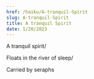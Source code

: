 ```yaml
---
href: /haiku/A-tranquil-Spirit
slug: A-tranquil-Spirit
title: A tranquil Spirit
date: 1/20/2023
---
```


A tranquil spirit/

Floats in the river of sleep/

Carried by seraphs
